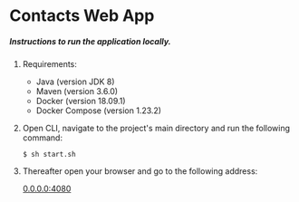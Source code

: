# Contacts Web App

##### Instructions to run the application locally.

1. Requirements:

    - Java (version JDK 8)
    - Maven (version 3.6.0)
    - Docker (version 18.09.1)
    - Docker Compose (version 1.23.2)

2. Open CLI, navigate to the project's main directory and run the following command:

    ``` shell
    $ sh start.sh
    ```

3. Thereafter open your browser and go to the following address:

    [0.0.0.0:4080](http://0.0.0.0:4080/ "Contacts Web App")